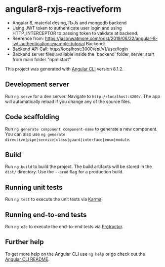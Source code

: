 # angular8-rxjs-reactiveform
 * Angular 8, material desing, RxJs and mongodb backend
 * Using JWT token to authenticate user login and using HTTP_INTERCEPTOR to passing token to validate at backend.
 * Reerence from: https://jasonwatmore.com/post/2019/06/22/angular-8-jwt-authentication-example-tutorial
 Backend:
 * Backend API Call: http://localhost:3000/api/v1/user/login
 * Backend server files available inside the 'backend' folder, server start from main folder "npm start"

This project was generated with [Angular CLI](https://github.com/angular/angular-cli) version 8.1.2.

## Development server

Run `ng serve` for a dev server. Navigate to `http://localhost:4200/`. The app will automatically reload if you change any of the source files.

## Code scaffolding

Run `ng generate component component-name` to generate a new component. You can also use `ng generate directive|pipe|service|class|guard|interface|enum|module`.

## Build

Run `ng build` to build the project. The build artifacts will be stored in the `dist/` directory. Use the `--prod` flag for a production build.

## Running unit tests

Run `ng test` to execute the unit tests via [Karma](https://karma-runner.github.io).

## Running end-to-end tests

Run `ng e2e` to execute the end-to-end tests via [Protractor](http://www.protractortest.org/).

## Further help

To get more help on the Angular CLI use `ng help` or go check out the [Angular CLI README](https://github.com/angular/angular-cli/blob/master/README.md).
